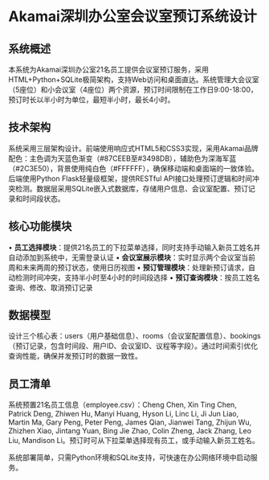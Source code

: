 # Akamai深圳办公室会议室预订系统设计

## 系统概述

本系统为Akamai深圳办公室21名员工提供会议室预订服务，采用HTML+Python+SQLite极简架构，支持Web访问和桌面直达。系统管理大会议室（5座位）和小会议室（4座位）两个资源，预订时间限制在工作日9:00-18:00，预订时长以半小时为单位，最短半小时，最长4小时。

## 技术架构

系统采用三层架构设计。前端使用响应式HTML5和CSS3实现，采用Akamai品牌配色：主色调为天蓝色渐变（#87CEEB至#3498DB），辅助色为深海军蓝（#2C3E50），背景使用纯白色（#FFFFFF），确保移动端和桌面端的一致体验。后端使用Python Flask轻量级框架，提供RESTful API接口处理预订逻辑和时间冲突检测。数据层采用SQLite嵌入式数据库，存储用户信息、会议室配置、预订记录和时间段状态。

## 核心功能模块

• **员工选择模块**：提供21名员工的下拉菜单选择，同时支持手动输入新员工姓名并自动添加到系统中，无需登录认证
• **会议室展示模块**：实时显示两个会议室当前周和未来两周的预订状态，使用日历视图
• **预订管理模块**：处理新预订请求，自动检测时间冲突，支持半小时至4小时的时间段选择
• **预订查询模块**：按员工姓名查询、修改、取消预订记录

## 数据模型

设计三个核心表：users（用户基础信息）、rooms（会议室配置信息）、bookings（预订记录，包含时间段、用户ID、会议室ID、议程等字段）。通过时间索引优化查询性能，确保并发预订时的数据一致性。

## 员工清单

系统预置21名员工信息（employee.csv）：Cheng Chen, Xin Ting Chen, Patrick Deng, Zhiwen Hu, Manyi Huang, Hyson Li, Linc Li, Ji Jun Liao, Martin Ma, Gary Peng, Peter Peng, James Qian, Jianwei Tang, Zhijun Wu, Zhizhen Xiao, Jintang Yuan, Bing Jie Zhao, Colin Zheng, Jack Zhang, Leo Liu, Mandison Li。预订时可从下拉菜单选择现有员工，或手动输入新员工姓名。

系统部署简单，只需Python环境和SQLite支持，可快速在办公网络环境中启动服务。